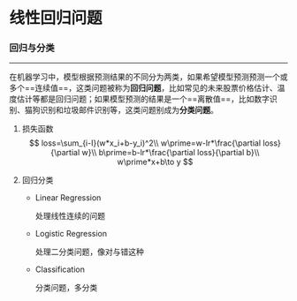# 线性回归问题

### 回归与分类

---

在机器学习中，模型根据预测结果的不同分为两类，如果希望模型预测预测一个或多个==连续值==，这类问题被称为**回归问题**，比如常见的未来股票价格估计、温度估计等都是回归问题；如果模型预测的结果是一个==离散值==，比如数字识别、猫狗识别和垃圾邮件识别等，这类问题别成为**分类问题**。

1. 损失函数
   $$
   loss=\sum_{i-I}(w*x_i+b-y_i)^2\\
   w\prime=w-lr*\frac{\partial loss}{\partial w}\\
   b\prime=b-lr*\frac{\partial loss}{\partial b}\\
   w\prime*x+b\to y
$$
   
2. 回归分类

   - Linear Regression

     处理线性连续的问题

   - Logistic Regression

     处理二分类问题，像对与错这种

   - Classification

     分类问题，多分类